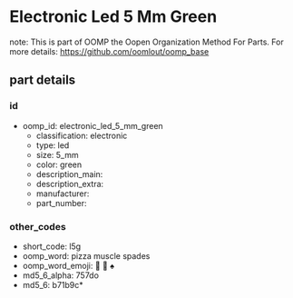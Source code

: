 # Electronic Led 5 Mm Green  

note: This is part of OOMP the Oopen Organization Method For Parts. For more details: https://github.com/oomlout/oomp_base

##  part details





### id
* oomp_id: electronic_led_5_mm_green
  * classification: electronic
  * type: led
  * size: 5_mm
  * color: green
  * description_main: 
  * description_extra: 
  * manufacturer: 
  * part_number: 

### other_codes
* short_code: l5g
* oomp_word: pizza muscle spades
* oomp_word_emoji: :pizza: :muscle: :spades:
* md5_6_alpha: 757do
* md5_6: b71b9c* 
